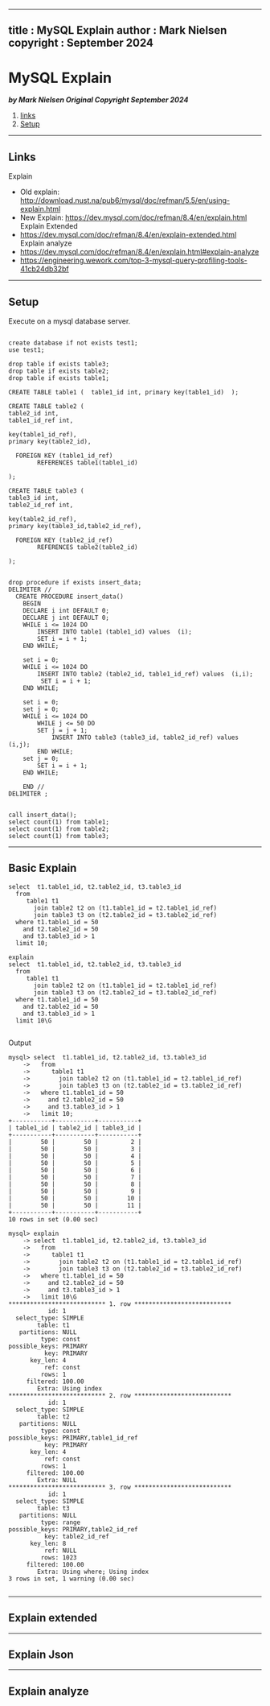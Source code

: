 
---
title : MySQL Explain
author : Mark Nielsen
copyright : September 2024
---


MySQL Explain
==============================

_**by Mark Nielsen
Original Copyright September 2024**_

1. [links](#links)
3. [Setup](#setup)

* * *
<a name=links></a>Links
-----
Explain
   * Old explain: http://download.nust.na/pub6/mysql/doc/refman/5.5/en/using-explain.html
   * New Explain: https://dev.mysql.com/doc/refman/8.4/en/explain.html
Explain Extended
   * https://dev.mysql.com/doc/refman/8.4/en/explain-extended.html
Explain analyze
   * https://dev.mysql.com/doc/refman/8.4/en/explain.html#explain-analyze
* https://engineering.wework.com/top-3-mysql-query-profiling-tools-41cb24db32bf

* * *
<a name=setup></a>Setup
-----

Execute on a mysql database server.

```

create database if not exists test1;
use test1;

drop table if exists table3;
drop table if exists table2;
drop table if exists table1;

CREATE TABLE table1 (  table1_id int, primary key(table1_id)  );

CREATE TABLE table2 (
table2_id int,
table1_id_ref int,

key(table1_id_ref),
primary key(table2_id),

  FOREIGN KEY (table1_id_ref)
        REFERENCES table1(table1_id)
	
);

CREATE TABLE table3 (
table3_id int,
table2_id_ref int,

key(table2_id_ref),
primary key(table3_id,table2_id_ref),

  FOREIGN KEY (table2_id_ref)
        REFERENCES table2(table2_id)

);


drop procedure if exists insert_data;
DELIMITER //
  CREATE PROCEDURE insert_data()
    BEGIN
    DECLARE i int DEFAULT 0;
    DECLARE j int DEFAULT 0;
    WHILE i <= 1024 DO
        INSERT INTO table1 (table1_id) values  (i);
        SET i = i + 1;
    END WHILE;

    set i = 0;
    WHILE i <= 1024 DO
        INSERT INTO table2 (table2_id, table1_id_ref) values  (i,i);
         SET i = i + 1;
    END WHILE;

    set i = 0;
    set j = 0;
    WHILE i <= 1024 DO
        WHILE j <= 50 DO
	    SET j = j + 1;
            INSERT INTO table3 (table3_id, table2_id_ref) values  (i,j);
        END WHILE;
	set j = 0;
        SET i = i + 1;
    END WHILE;

    END //
DELIMITER ;


call insert_data();
select count(1) from table1;
select count(1) from table2;
select count(1) from table3;

```

* * *
<a name=basic></a>Basic Explain
-----

```
select  t1.table1_id, t2.table2_id, t3.table3_id
  from
     table1 t1
       join table2 t2 on (t1.table1_id = t2.table1_id_ref)
       join table3 t3 on (t2.table2_id = t3.table2_id_ref)
  where t1.table1_id = 50
    and t2.table2_id = 50
    and t3.table3_id > 1
  limit 10;

explain
select  t1.table1_id, t2.table2_id, t3.table3_id
  from
     table1 t1
       join table2 t2 on (t1.table1_id = t2.table1_id_ref)
       join table3 t3 on (t2.table2_id = t3.table2_id_ref)
  where t1.table1_id = 50
    and t2.table2_id = 50
    and t3.table3_id > 1
  limit 10\G


```

Output

```
mysql> select  t1.table1_id, t2.table2_id, t3.table3_id
    ->   from
    ->      table1 t1
    ->        join table2 t2 on (t1.table1_id = t2.table1_id_ref)
    ->        join table3 t3 on (t2.table2_id = t3.table2_id_ref)
    ->   where t1.table1_id = 50
    ->     and t2.table2_id = 50
    ->     and t3.table3_id > 1
    ->   limit 10;
+-----------+-----------+-----------+
| table1_id | table2_id | table3_id |
+-----------+-----------+-----------+
|        50 |        50 |         2 |
|        50 |        50 |         3 |
|        50 |        50 |         4 |
|        50 |        50 |         5 |
|        50 |        50 |         6 |
|        50 |        50 |         7 |
|        50 |        50 |         8 |
|        50 |        50 |         9 |
|        50 |        50 |        10 |
|        50 |        50 |        11 |
+-----------+-----------+-----------+
10 rows in set (0.00 sec)

mysql> explain
    -> select  t1.table1_id, t2.table2_id, t3.table3_id
    ->   from
    ->      table1 t1
    ->        join table2 t2 on (t1.table1_id = t2.table1_id_ref)
    ->        join table3 t3 on (t2.table2_id = t3.table2_id_ref)
    ->   where t1.table1_id = 50
    ->     and t2.table2_id = 50
    ->     and t3.table3_id > 1
    ->   limit 10\G
*************************** 1. row ***************************
           id: 1
  select_type: SIMPLE
        table: t1
   partitions: NULL
         type: const
possible_keys: PRIMARY
          key: PRIMARY
      key_len: 4
          ref: const
         rows: 1
     filtered: 100.00
        Extra: Using index
*************************** 2. row ***************************
           id: 1
  select_type: SIMPLE
        table: t2
   partitions: NULL
         type: const
possible_keys: PRIMARY,table1_id_ref
          key: PRIMARY
      key_len: 4
          ref: const
         rows: 1
     filtered: 100.00
        Extra: NULL
*************************** 3. row ***************************
           id: 1
  select_type: SIMPLE
        table: t3
   partitions: NULL
         type: range
possible_keys: PRIMARY,table2_id_ref
          key: table2_id_ref
      key_len: 8
          ref: NULL
         rows: 1023
     filtered: 100.00
        Extra: Using where; Using index
3 rows in set, 1 warning (0.00 sec)


```


* * *
<a name=extended></a>Explain extended
-----

* * *
<a name=json></a>Explain Json
-----

* * *
<a name=analyze></a>Explain analyze
-----

